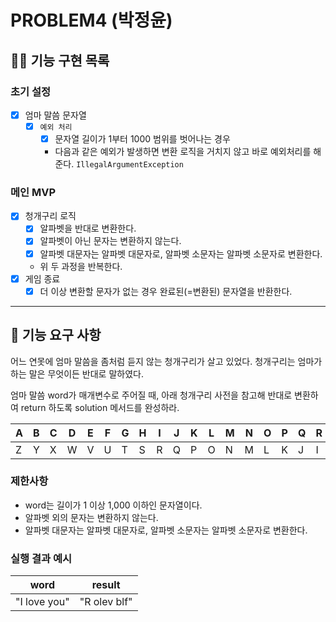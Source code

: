 # PROBLEM4 (박정윤)

## 🐻‍❄ 기능 구현 목록

### 초기 설정
- [x] 엄마 말씀 문자열
    - [x] `예외 처리`
        - [x] 문자열 길이가 1부터 1000 범위를 벗어나는 경우
        - 다음과 같은 예외가 발생하면 변환 로직을 거치지 않고 바로 예외처리를 해준다. `IllegalArgumentException`

### 메인 MVP
- [x] 청개구리 로직
    - [x] 알파벳을 반대로 변환한다.
    - [x] 알파벳이 아닌 문자는 변환하지 않는다.
    - [x] 알파벳 대문자는 알파벳 대문자로, 알파벳 소문자는 알파벳 소문자로 변환한다.
    - 위 두 과정을 반복한다.
- [x] 게임 종료
    - [x] 더 이상 변환할 문자가 없는 경우 완료된(=변환된) 문자열을 반환한다.

---

## 🚀 기능 요구 사항

어느 연못에 엄마 말씀을 좀처럼 듣지 않는 청개구리가 살고 있었다. 청개구리는 엄마가 하는 말은 무엇이든 반대로 말하였다.

엄마 말씀 word가 매개변수로 주어질 때, 아래 청개구리 사전을 참고해 반대로 변환하여 return 하도록 solution 메서드를 완성하라.

| A | B | C | D | E | F | G | H | I | J | K | L | M | N | O | P | Q | R | S | T | U | V | W | X | Y | Z |
| --- | --- | --- | --- | --- | --- | --- | --- | --- | --- | --- | --- | --- | --- | --- | --- | --- | --- | --- | --- | --- | --- | --- | --- | --- | --- |
| Z | Y | X | W | V | U | T | S | R | Q | P | O | N | M | L | K | J | I | H | G | F | E | D | C | B | A |

### 제한사항

- word는 길이가 1 이상 1,000 이하인 문자열이다.
- 알파벳 외의 문자는 변환하지 않는다.
- 알파벳 대문자는 알파벳 대문자로, 알파벳 소문자는 알파벳 소문자로 변환한다.

### 실행 결과 예시

| word | result |
| --- | --- |
| "I love you" | "R olev blf" |
